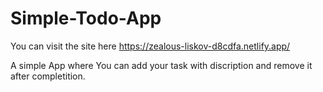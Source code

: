 # Simple-Todo-App

You can visit the site here https://zealous-liskov-d8cdfa.netlify.app/
 
A simple App where You can add your task with discription and remove it after completition.
